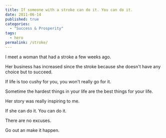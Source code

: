 ```yaml
---
title: If someone with a stroke can do it. You can do it.
date: 2011-06-14
published: true
categories:
  - "Success & Prosperity"
tags:
  - hero
permalink: /stroke/
---
```

I meet a woman that had a stroke a few weeks ago.

Her business has increased since the stroke because she doesn't have any choice but to succeed.

If life is too cushy for you, you won't really go for it.

Sometime the hardest things in your life are the best things for your life.

Her story was really inspiring to me.

If she can do it. You can do it.

There are no excuses.

Go out an make it happen.
